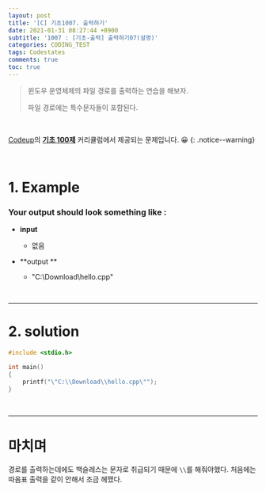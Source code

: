 ```yaml
---
layout: post
title: '[C] 기초1007. 출력하기'
date: 2021-01-31 08:27:44 +0900
subtitle: '1007 : [기초-출력] 출력하기07(설명)'
categories: CODING_TEST
tags: Codestates
comments: true
toc: true
---
```


> 윈도우 운영체제의 파일 경로를 출력하는 연습을 해보자.
>
> 파일 경로에는 특수문자들이 포함된다.

<br>

[Codeup](https://codeup.kr/index.php)의 **[기초 100제](https://codeup.kr/problemsetsol.php?psid=23)** 커리큘럼에서 제공되는 문제입니다. 😀 
{: .notice--warning}

<br>

# 1. Example

### Your output should look something like :

- **input**

  -  없음

- **output ** 
  - "C:\Download\hello.cpp"

<br>

***

# 2. solution

```c
#include <stdio.h>

int main() 
{
    printf("\"C:\\Download\\hello.cpp\"");
}
```

<br>

***

# 마치며

경로를 출력하는데에도 백슬레스는 문자로 취급되기 때문에 `\\`를 해줘야했다. 처음에는 따옴표 출력을 같이 안해서 조금 헤맸다.

